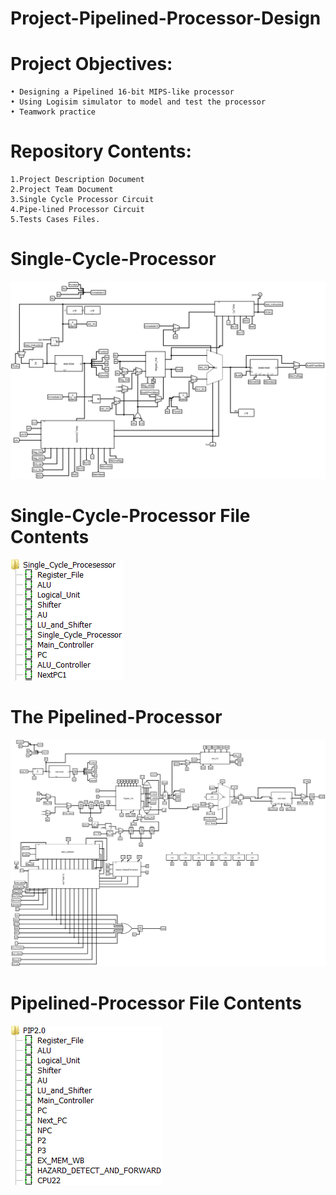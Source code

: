 # Project-Pipelined-Processor-Design

# Project Objectives: 
	• Designing a Pipelined 16-bit MIPS-like processor 
	• Using Logisim simulator to model and test the processor 
	• Teamwork practice

# Repository Contents: 
	1.Project Description Document
	2.Project Team Document
	3.Single Cycle Processor Circuit
	4.Pipe-lined Processor Circuit
	5.Tests Cases Files.

# Single-Cycle-Processor
![alt text](https://raw.githubusercontent.com/ridhaalawami/ICS233-Project-Pipelined-Processor-Design/master/Imgs/SCP.png)

# Single-Cycle-Processor File Contents
![alt text](https://raw.githubusercontent.com/ridhaalawami/ICS233-Project-Pipelined-Processor-Design/master/Imgs/Single_Cycle_Processor_contents.png)



# The Pipelined-Processor
![alt text](https://raw.githubusercontent.com/ridhaalawami/ICS233-Project-Pipelined-Processor-Design/master/Imgs/PLP.png)

# Pipelined-Processor File Contents
![alt text](https://raw.githubusercontent.com/ridhaalawami/ICS233-Project-Pipelined-Processor-Design/master/Imgs/Pipelined_Processor_contents.png)
